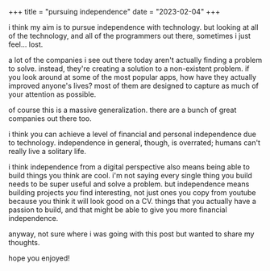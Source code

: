 +++
title = "pursuing independence"
date = "2023-02-04"
+++

i think my aim is to pursue independence with technology. but looking at all of the technology,
and all of the programmers out there, sometimes i just feel... lost.

a lot of the companies i see out there today aren't actually finding a problem to solve. instead, they're 
creating a solution to a non-existent problem. if you look around at some of the most popular apps, how have
they actually improved anyone's lives? most of them are designed to capture as much of your attention as possible.

of course this is a massive generalization. there are a bunch of great companies out there too.

i think you can achieve a level of financial and personal independence due to technology. independence in general, though, is overrated;
humans can't really live a solitary life.

i think independence from a digital perspective also means being able to build things you think are cool.
i'm not saying every single thing you build needs to be super useful and solve a problem. but independence means
building projects *you* find interesting, not just ones you copy from youtube because you think it will look good on a CV.
things that you actually have a passion to build, and that might be able to give you more financial independence.

anyway, not sure where i was going with this post but wanted to share my thoughts.

hope you enjoyed!
